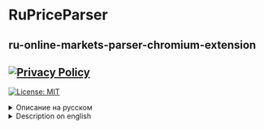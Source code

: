 # RuPriceParser
## ru-online-markets-parser-chromium-extension
[![Privacy Policy](https://img.shields.io/badge/Privacy-Policy-blue?style=for-the-badge&logo=github&logoColor=white)](https://warghkhan.github.io/ru-online-markets-parser-chromium-extension/privacy.html)
---
[![License: MIT](https://img.shields.io/badge/License-MIT-blue.svg)](https://opensource.org/licenses/MIT)

<details>
<summary>Описание на русском</summary>
---

Удобное расширение для браузеров на базе Chromium, позволяющее парсить данные с российских онлайн-магазинов.  
**Работает в Google Chrome, Yandex Browser, Brave и других Chromium-based браузерах.**

---

## 📌 Описание

**RuPriceParser** — это расширение для браузера, разработанное для автоматического извлечения информации о товарах с популярных российских маркетплейсов.

Просто откройте страницу товара — и расширение соберёт нужные данные:  
✅ Название  
✅ Цена  
✅ Другие параметры

Данные можно быстро экспортировать в **JSON** / **XLS** / **TXT** для дальнейшего анализа.

---

## 🛒 Поддерживаемые площадки

- Wildberries
- Ozon
- М.Видео
- Ситилинк
- Яндекс.Маркет
- ...и другие (поддержка расширяется)

---

## 💡 Возможности использования

- Мониторинг цен и динамики скидок
- Анализ конкурентов
- Сбор данных для маркетинговых исследований
- Автоматизация рутинных задач
- Сравнение предложений между магазинами

</details>

<details>
<summary>Description on english</summary>
---

A convenient Chromium-based browser extension for parsing data from Russian online marketplaces.  
**Works in Google Chrome, Yandex Browser, Brave, and others Chromium-based browsers.**

---

## 📌 Description

**RuPriceParser** is a browser extension designed to automatically extract product information from popular Russian e-commerce platforms.

Just open a product page — the extension will collect key details:  
✅ Title  
✅ Price  
✅ Other parameters

Easily export data to **JSON** / **XLS** / **TXT** for further analysis.

---

## 🛒 Supported Marketplaces

- Wildberries
- Ozon
- М.Видео
- Ситилинк
- Яндекс.Маркет
- ...and more (support is expanding)

---

## 💡 Use Cases

- Price monitoring and discount tracking
- Competitor analysis
- Data collection for market research
- Automation of repetitive tasks
- Cross-store price comparison

</details>
